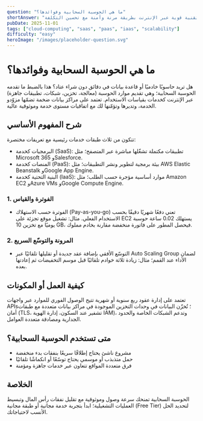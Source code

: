 ```yaml
---
question: "ما هي الحوسبة السحابية وفوائدها؟"
shortAnswer: "الحوسبة السحابية تمكّنك من الوصول إلى موارد تقنية قوية عبر الإنترنت بطريقة مرنة وآمنة مع تحسين التكلفة."
pubDate: 2025-11-01
tags: ["cloud-computing", "saas", "paas", "iaas", "scalability"]
difficulty: "easy"
heroImage: "/images/placeholder-question.svg"
---
```

# ما هي الحوسبة السحابية وفوائدها؟

هل تريد حاسوبًا خادميًا أو قاعدة بيانات في دقائق دون شراء عتاد؟ هذا بالضبط ما تقدمه الحوسبة السحابية؛ وهي تقديم موارد الحوسبة (معالجة، تخزين، شبكات، تطبيقات جاهزة) عبر الإنترنت كخدمات بقياسات الاستخدام. تعتمد على مراكز بيانات ضخمة تضمّها مزوّدو الخدمة، وتديرها وتؤمّنها لك مع اتفاقيات مستوى خدمة وموثوقية عالية.

## شرح المفهوم الأساسي

تتكون من ثلاث طبقات خدمات رئيسية مع تعريفات مختصرة:
- البرمجيات كخدمة (SaaS): تطبيقات مكتملة تشغّلها مباشرة عبر المتصفح؛ مثل Microsoft 365 وSalesforce.
- المنصات كخدمة (PaaS): بيئة برمجية لتطوير ونشر التطبيقات؛ مثل AWS Elastic Beanstalk وGoogle App Engine.
- البنية التحتية كخدمة (IaaS): موارد أساسية مؤجرة حسب الطلب؛ مثل Amazon EC2 وAzure VMs وGoogle Compute Engine.

### 1. الفوترة والقياس
- الفوترة حسب الاستهلاك (Pay-as-you-go) تعني دفعًا شهريًا دقيقًا بحسب الاستخدام الفعلي. مثال: تشغيل موقع تجزئة على EC2 يستهلك 0.02 ساعة حوسبة يوميًا مع تخزين 10 GB، فيحصل المطور على فاتورة منخفضة مقارنة بخادم مملوك.

### 2. المرونة والتوسّع السريع
- التوسّع الأفقي بإضافة عقد جديدة أو تقليلها تلقائيًا عبر Auto Scaling Group لضمان الأداء عند القمم؛ مثال: زيادة ثلاثة خوادم تلقائيًا قبل موسم التخفيضات ثم إعادتها بعده.

## كيفية العمل أو المكونات

تعتمد على إدارة عقود ربع سنوية أو شهرية تتيح الوصول الفوري للموارد عبر واجهات APIs؛ تُخزّن البيانات في وحدات التخزين الموجودة في مراكز بيانات متعددة مع طبقات أمان (TLS، تشفير عند السكون، إدارة الهوية IAM)، وتدعم الشبكات الخاصة والحدود الجدارية ومصادقة متعددة العوامل.

## متى تستخدم الحوسبة السحابية؟
- مشروع ناشئ يحتاج إطلاقًا سريعًا بنفقات بدء منخفضة
- حمل متذبذب أو موسمي يحتاج توسّعًا أو انكماشًا تلقائيًا
- فرق متعددة المواقع تتعاون عبر خدمات جاهزة ومؤمنة

## الخلاصة

الحوسبة السحابية تمنحك سرعة وصول وموثوقية مع تقليل نفقات رأس المال وتبسيط العمليات التشغيلية؛ ابدأ بتجربة خدمة مجانية أو طبقة مجانية (Free Tier) لتحديد الحل الأنسب لاحتياجاتك.
